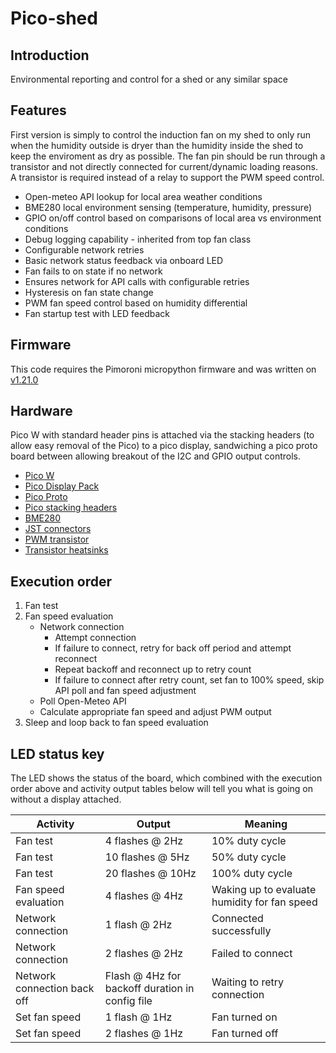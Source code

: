 # Pico-shed
## Introduction
Environmental reporting and control for a shed or any similar space

## Features
First version is simply to control the induction fan on my shed to only run when the humidity outside is dryer than the humidity inside the shed to keep the enviroment as dry as possible.
The fan pin should be run through a transistor and not directly connected for current/dynamic loading reasons. A transistor is required instead of a relay to support the PWM speed control.

- Open-meteo API lookup for local area weather conditions
- BME280 local environment sensing (temperature, humidity, pressure)
- GPIO on/off control based on comparisons of local area vs environment conditions
- Debug logging capability - inherited from top fan class
- Configurable network retries
- Basic network status feedback via onboard LED
- Fan fails to on state if no network
- Ensures network for API calls with configurable retries 
- Hysteresis on fan state change
- PWM fan speed control based on humidity differential
- Fan startup test with LED feedback

##  Firmware
This code requires the Pimoroni micropython firmware and was written on [v1.21.0](https://github.com/pimoroni/pimoroni-pico/releases/tag/v1.21.0)

## Hardware
Pico W with standard header pins is attached via the stacking headers (to allow easy removal of the Pico) to a pico display, sandwiching a pico proto board between allowing breakout of the I2C and GPIO output controls.

- [Pico W](https://shop.pimoroni.com/products/raspberry-pi-pico-w?variant=40059369619539)
- [Pico Display Pack](https://shop.pimoroni.com/products/pico-display-pack?variant=32368664215635)
- [Pico Proto](https://shop.pimoroni.com/products/pico-proto?variant=32369530110035)
- [Pico stacking headers](https://shop.pimoroni.com/products/pico-stacking-headers?variant=39272657682515)
- [BME280](https://shop.pimoroni.com/products/bme280-breakout?variant=29420960677971)
- [JST connectors](https://www.amazon.co.uk/gp/product/B09LQGDHV2)
- [PWM transistor](https://www.amazon.co.uk/gp/product/B07QVZK39F)
- [Transistor heatsinks](https://www.amazon.co.uk/gp/product/B081GS15N6)

## Execution order
1. Fan test
2. Fan speed evaluation
   - Network connection
     - Attempt connection
     - If failure to connect, retry for back off period and attempt reconnect
     - Repeat backoff and reconnect up to retry count
     - If failure to connect after retry count, set fan to 100% speed, skip API poll and fan speed adjustment
   - Poll Open-Meteo API
   - Calculate appropriate fan speed and adjust PWM output
3. Sleep and loop back to fan speed evaluation

## LED status key
The LED shows the status of the board, which combined with the execution order above and activity output tables below will tell you what is going on without a display attached.

|Activity|Output|Meaning|
|--------|------|-------|
|Fan test|4 flashes @ 2Hz|10% duty cycle| 
|Fan test|10 flashes @ 5Hz|50% duty cycle|
|Fan test|20 flashes @ 10Hz|100% duty cycle|
|Fan speed evaluation|4 flashes @ 4Hz|Waking up to evaluate humidity for fan speed|
|Network connection|1 flash @ 2Hz| Connected successfully|
|Network connection|2 flashes @ 2Hz| Failed to connect|
|Network connection back off|Flash @ 4Hz for backoff duration in config file|Waiting to retry connection|
|Set fan speed|1 flash @ 1Hz|Fan turned on|
|Set fan speed|2 flashes @ 1Hz|Fan turned off|